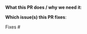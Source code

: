 <!--  Thanks for sending a pull request!  Here are some tips for you:

1. Ensure that your code follows our code conventions: https://github.com/caraml-dev/timber/blob/master/CONTRIBUTING.md#code-style--linting
2. Run unit tests and ensure that they are passing: https://github.com/caraml-dev/timber/blob/master/CONTRIBUTING.md#unit-tests
3. Make sure documentation is updated for your PR

-->

**What this PR does / why we need it**:

**Which issue(s) this PR fixes**:
<!--
*Automatically closes linked issue when PR is merged.
Usage: `Fixes #<issue number>`, or `Fixes (paste link of issue)`.
-->
Fixes #
